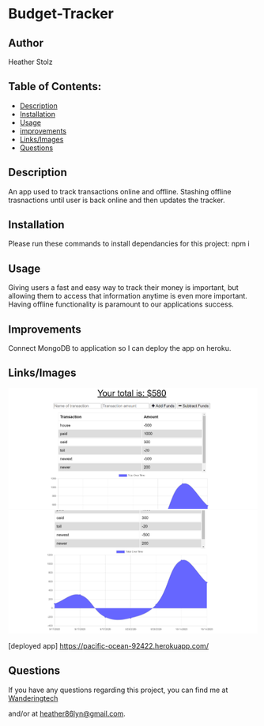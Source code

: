 # Budget-Tracker

## Author

Heather Stolz

## Table of Contents:

* [Description](#description)
* [Installation](#installation)
* [Usage](#usage)
* [improvements](#improvements)
* [Links/Images](#Links/Images)
* [Questions](#questions)

## Description

An app used to track transactions online and offline. Stashing offline trasnactions until user is back online and then updates the tracker. 


## Installation

Please run these commands to install dependancies for this project: npm i

## Usage

Giving users a fast and easy way to track their money is important, but allowing them to access that information anytime is even more important. Having offline functionality is paramount to our applications success.

## Improvements

Connect MongoDB to application so I can deploy the app on heroku.

## Links/Images

![image](public/assets/budget1.png)
![image](public/assets/budget2.png)

[deployed app] https://pacific-ocean-92422.herokuapp.com/

## Questions

If you have any questions regarding this project, you can find me at [Wanderingtech](https://github.com/Wanderingtech) 

and/or at heather86lyn@gmail.com.



